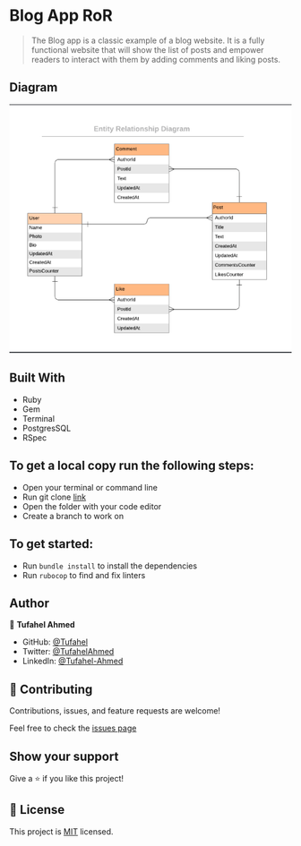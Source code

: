 [](https://img.shields.io/badge/Catalog-of-things-redViolet)

# Blog App RoR

> The Blog app is a classic example of a blog website. It is a fully functional website that will show the list of posts and empower readers to interact with them by adding comments and liking posts.

## Diagram
![diagram](diagram.png)


## Built With
- Ruby
- Gem
- Terminal
- PostgresSQL
- RSpec

## To get a local copy run the following steps:
- Open your terminal or command line
- Run git clone [link](https://github.com/Tufahel/blog-app-ror)
- Open the folder with your code editor
- Create a branch to work on

## To get started:
  - Run `bundle install` to install the dependencies
  - Run `rubocop` to find and fix linters

## Author

👤 **Tufahel Ahmed**

- GitHub: [@Tufahel](https://github.com/Tufahel)
- Twitter: [@TufahelAhmed](https://twitter.com/TufahelAhmed)
- LinkedIn: [@Tufahel-Ahmed](https://www.linkedin.com/in/tufahel-ahmed/)

## 🤝 Contributing

Contributions, issues, and feature requests are welcome!

Feel free to check the [issues page](https://github.com/Mwapsam/ruby-capstone/issues)

## Show your support

Give a ⭐️ if you like this project!

## 📝 License
This project is [MIT](https://github.com/microverseinc/readme-template/blob/master/MIT.md) licensed.



